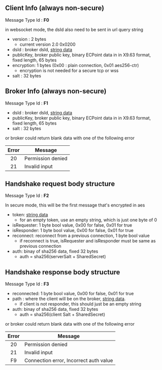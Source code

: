 ## Client Info (always non-secure)
Message Type Id : **F0**

in websocket mode, the dsId also need to be sent in url query string

* version : 2 bytes
   * current version 2.0 0x0200
* dsId : broker dsId, [string data](DSA-Binary-Encoding#string-encoding)
* publicKey, broker public key, binary ECPoint data in in X9.63 format, fixed length, 65 bytes
* encryption: 1 bytes (0x00 : plain connection, 0x01 aes256-ctr)
   * encryption is not needed for a secure tcp or wss
* salt : 32 bytes

## Broker Info (always non-secure)
Message Type Id : **F1**

* dsId : broker dsId, [string data](DSA-Binary-Encoding#string-encoding)
* publicKey, broker public key, binary ECPoint data in in X9.63 format, fixed length, 65 bytes
* salt : 32 bytes

or broker could return blank data with one of the following error

| Error| Message|
|:-------------:| ------------- |
| 20| Permission denied|
| 21| Invalid input| Protocol level|


## Handshake request body structure 
Message Type Id : **F2**

In secure mode, this will be the first message that's encrypted in aes

* token: [string data](DSA-Binary-Encoding#string-encoding)
  * for an empty token, use an empty string, which is just one byte of 0
* isRequester: 1 byte bool value, 0x00 for false, 0x01 for true
* isResponder: 1 byte bool value, 0x00 for false, 0x01 for true
* reconnect: reconnect from a previous connection, 1 byte bool value
  * if reconnect is true, isRequester and isResponder must be same as previous connection
* auth: binay of sha256 data, fixed 32 bytes
  * auth = sha256(serverSalt + SharedSecret)


## Handshake response body structure
Message Type Id : **F3**

* reconnected: 1 byte bool value, 0x00 for false, 0x01 for true
* path : where the client will be on the broker, [string data](DSA-Binary-Encoding#string-encoding).
   * if client is not responder, this should just be an empty string
* auth: binay of sha256 data, fixed 32 bytes
  * auth = sha256(client Salt + SharedSecret)

or broker could return blank data with one of the following error

| Error| Message|
|:-------------:| ------------- |
| 20| Permission denied|
| 21| Invalid input| Protocol level|
| F9 | Connection error, Incorrect auth value| 



